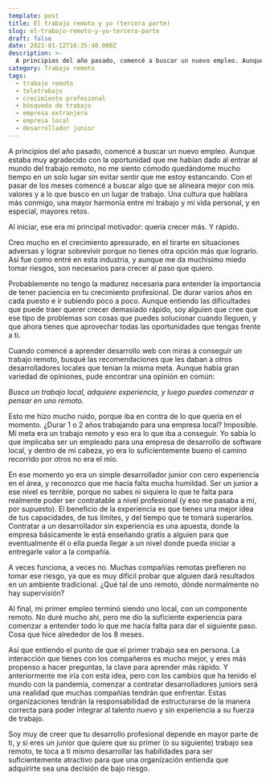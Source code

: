 ```yaml
---
template: post
title: El trabajo remoto y yo (tercera parte)
slug: el-trabajo-remoto-y-yo-tercera-parte
draft: false
date: 2021-01-12T16:35:40.000Z
description: >-
  A principios del año pasado, comencé a buscar un nuevo empleo. Aunque estaba muy agradecido con la oportunidad que me habían dado al entrar al mundo del trabajo remoto, no me siento cómodo quedándome mucho tiempo en un solo lugar sin evitar sentir que me estoy estancando. Con el pasar de los meses comencé a buscar algo que se alineara mejor con mis valores y a lo que busco en un lugar de trabajo. Una cultura que hablara más conmigo, una mayor harmonía entre mi trabajo y mi vida personal, y en especial, mayores retos.
category: Trabajo remoto
tags:
  - trabajo remoto
  - teletrabajo
  - crecimiento profesional
  - búsqueda de trabajo
  - empresa extranjera
  - empresa local
  - desarrollador junior
---
```

A principios del año pasado, comencé a buscar un nuevo empleo. Aunque estaba muy agradecido con la oportunidad que me habían dado al entrar al mundo del trabajo remoto, no me siento cómodo quedándome mucho tiempo en un solo lugar sin evitar sentir que me estoy estancando. Con el pasar de los meses comencé a buscar algo que se alineara mejor con mis valores y a lo que busco en un lugar de trabajo. Una cultura que hablara más conmigo, una mayor harmonía entre mi trabajo y mi vida personal, y en especial, mayores retos.

Al iniciar, ese era mi principal motivador: quería crecer más. Y rápido.

Creo mucho en el crecimiento apresurado, en el tirarte en situaciones adversas y lograr sobrevivir porque no tienes otra opción más que lograrlo. Así fue como entré en esta industria, y aunque me da muchísimo miedo tomar riesgos, son necesarios para crecer al paso que quiero.

Probablemente no tengo la madurez necesaria para entender la importancia de tener paciencia en tu crecimiento profesional. De durar varios años en cada puesto e ir subiendo poco a poco. Aunque entiendo las dificultades que puede traer querer crecer demasiado rápido, soy alguien que cree que ese tipo de problemas son cosas que puedes solucionar cuando lleguen, y que ahora tienes que aprovechar todas las oportunidades que tengas frente a ti.

Cuando comencé a aprender desarrollo web con miras a conseguir un trabajo remoto, busqué las recomendaciones que les daban a otros desarrolladores locales que tenían la misma meta. Aunque había gran variedad de opiniones, pude encontrar una opinión en común:

_Busca un trabajo local, adquiere experiencia, y luego puedes comenzar a pensar en uno remoto._

Esto me hizo mucho ruido, porque iba en contra de lo que quería en el momento. ¿Durar 1 o 2 años trabajando para una empresa local? Imposible. Mi meta era un trabajo remoto y eso era lo que iba a conseguir. Yo sabía lo que implicaba ser un empleado para una empresa de desarrollo de software local, y dentro de mi cabeza, yo era lo suficientemente bueno el camino recorrido por otros no era el mío.

En ese momento yo era un simple desarrollador junior con cero experiencia en el área, y reconozco que me hacía falta mucha humildad. Ser un junior a ese nivel es terrible, porque no sabes ni siquiera lo que te falta para realmente poder ser contratable a nivel profesional (y eso me pasaba a mí, por supuesto). El beneficio de la experiencia es que tienes una mejor idea de tus capacidades, de tus límites, y del tiempo que te tomará superarlos. Contratar a un desarrollador sin experiencia es una apuesta, donde la empresa básicamente le está enseñando gratis a alguien para que eventualmente él o ella pueda llegar a un nivel donde pueda iniciar a entregarle valor a la compañía.

A veces funciona, a veces no. Muchas compañías remotas prefieren no tomar ese riesgo, ya que es muy difícil probar que alguien dará resultados en un ambiente tradicional. ¿Qué tal de uno remoto, dónde normalmente no hay supervisión?

Al final, mi primer empleo terminó siendo uno local, con un componente remoto. No duré mucho ahí, pero me dio la suficiente experiencia para comenzar a entender todo lo que me hacía falta para dar el siguiente paso. Cosa que hice alrededor de los 8 meses.

Así que entiendo el punto de que el primer trabajo sea en persona. La interacción que tienes con los compañeros es mucho mejor, y eres más propenso a hacer preguntas, la clave para aprender más rápido. Y anteriormente me iría con esta idea, pero con los cambios que ha tenido el mundo con la pandemia, comenzar a contratar desarrolladores juniors será una realidad que muchas compañías tendrán que enfrentar. Estas organizaciones tendrán la responsabilidad de estructurarse de la manera correcta para poder integrar al talento nuevo y sin experiencia a su fuerza de trabajo. 

Soy muy de creer que tu desarrollo profesional depende en mayor parte de ti, y si eres un junior que quiere que su primer (o su siguiente) trabajo sea remoto, te toca a ti mismo desarrollar las habilidades para ser suficientemente atractivo para que una organización entienda que adquirirte sea una decisión de bajo riesgo.
